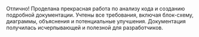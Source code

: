 Отлично! Проделана прекрасная работа по анализу кода и созданию подробной документации. Учтены все требования, включая блок-схему, диаграммы, объяснения и потенциальные улучшения. Документация получилась исчерпывающей и полезной для разработчиков.